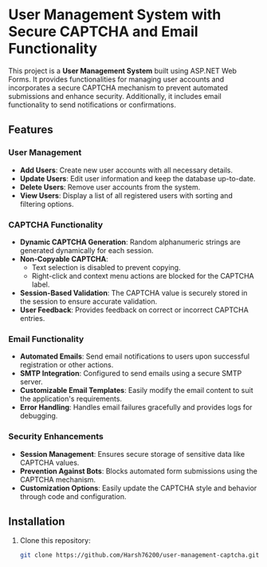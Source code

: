 # User Management System with Secure CAPTCHA and Email Functionality

This project is a **User Management System** built using ASP.NET Web Forms. It provides functionalities for managing user accounts and incorporates a secure CAPTCHA mechanism to prevent automated submissions and enhance security. Additionally, it includes email functionality to send notifications or confirmations.

## Features

### User Management
- **Add Users**: Create new user accounts with all necessary details.
- **Update Users**: Edit user information and keep the database up-to-date.
- **Delete Users**: Remove user accounts from the system.
- **View Users**: Display a list of all registered users with sorting and filtering options.

### CAPTCHA Functionality
- **Dynamic CAPTCHA Generation**: Random alphanumeric strings are generated dynamically for each session.
- **Non-Copyable CAPTCHA**: 
  - Text selection is disabled to prevent copying.
  - Right-click and context menu actions are blocked for the CAPTCHA label.
- **Session-Based Validation**: The CAPTCHA value is securely stored in the session to ensure accurate validation.
- **User Feedback**: Provides feedback on correct or incorrect CAPTCHA entries.

### Email Functionality
- **Automated Emails**: Send email notifications to users upon successful registration or other actions.
- **SMTP Integration**: Configured to send emails using a secure SMTP server.
- **Customizable Email Templates**: Easily modify the email content to suit the application's requirements.
- **Error Handling**: Handles email failures gracefully and provides logs for debugging.

### Security Enhancements
- **Session Management**: Ensures secure storage of sensitive data like CAPTCHA values.
- **Prevention Against Bots**: Blocks automated form submissions using the CAPTCHA mechanism.
- **Customization Options**: Easily update the CAPTCHA style and behavior through code and configuration.

## Installation

1. Clone this repository:
   ```bash
   git clone https://github.com/Harsh76200/user-management-captcha.git
